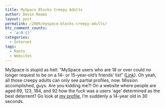 ```yaml
---
title: MySpace Blocks Creepy Adults
author: Devin Reams
layout: post
permalink: /2006/myspace-blocks-creepy-adults/
btc_comment_counts:
  - 'a:0:{}'
categories:
  - Internet
tags:
  - Rants
  - Websites
---
```

MySpace is stupid as hell: &#8220;MySpace users who are 18 or over could no longer request to be on a 14- or 15-year-old&#8217;s friends&#8217; list&#8221; ([Link][1]). Oh yeah, all those creepy adults can only see partial profiles, now. Mission accomplished, guys. Are you kidding me?! On a website where people are aged 69, 123, 184, and 92 how the fuck was a users &#8216;age&#8217; determined as the best deterrent? Go look at [my profile][2], I&#8217;m suddenly a 14-year old in 30 seconds.

 [1]: http://news.yahoo.com/s/ap/20060621/ap_on_hi_te/myspace_online_safety
 [2]: http://www.myspace.com/devinreams